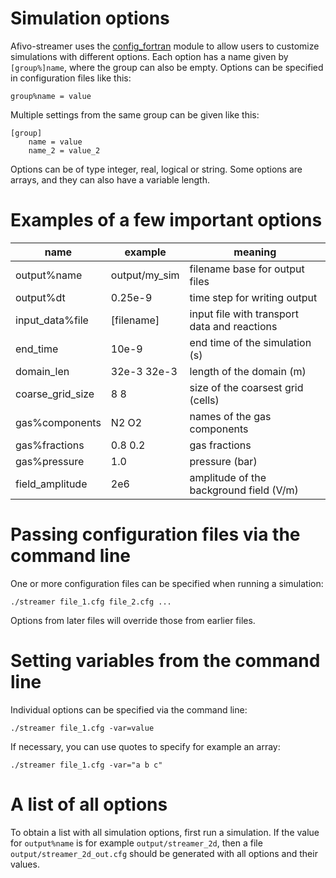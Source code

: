 # Simulation options

Afivo-streamer uses the
[config_fortran](https://github.com/jannisteunissen/config_fortran) module to
allow users to customize simulations with different options. Each option has a
name given by `[group%]name`, where the group can also be empty. Options can be
specified in configuration files like this:

    group%name = value

Multiple settings from the same group can be given like this:

    [group]
        name = value
        name_2 = value_2

Options can be of type integer, real, logical or string. Some options are arrays,
and they can also have a variable length.

# Examples of a few important options

name | example | meaning
---|---|---
output%name | output/my_sim | filename base for output files
output%dt | 0.25e-9 | time step for writing output
input_data%file | [filename] | input file with transport data and reactions
end_time | 10e-9 | end time of the simulation (s)
domain_len | 32e-3 32e-3 | length of the domain (m)
coarse_grid_size | 8 8 | size of the coarsest grid (cells)
gas%components | N2 O2 | names of the gas components
gas%fractions | 0.8 0.2 | gas fractions
gas%pressure | 1.0 | pressure (bar)
field_amplitude | 2e6 | amplitude of the background field (V/m)

# Passing configuration files via the command line

One or more configuration files can be specified when running a simulation:

    ./streamer file_1.cfg file_2.cfg ...

Options from later files will override those from earlier files.

# Setting variables from the command line

Individual options can be specified via the command line:

    ./streamer file_1.cfg -var=value

If necessary, you can use quotes to specify for example an array:

    ./streamer file_1.cfg -var="a b c"

# A list of all options

To obtain a list with all simulation options, first run a simulation. If the
value for `output%name` is for example `output/streamer_2d`, then a file
`output/streamer_2d_out.cfg` should be generated with all options and their
values.

